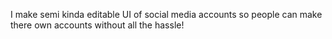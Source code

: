 I make semi kinda editable UI of social media accounts so people can make there own accounts without all the hassle!
